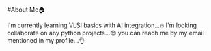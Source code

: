 #About Me🏠

I'm currently learning VLSI basics with AI integration...🔥
I'm looking collaborate on any python projects...😊
you can reach me by my email mentioned in my profile...👌


